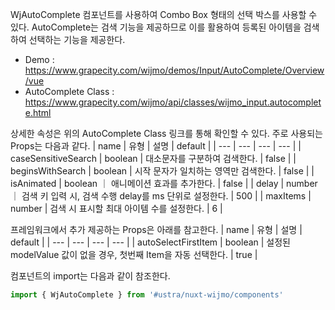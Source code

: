 WjAutoComplete 컴포넌트를 사용하여 Combo Box 형태의 선택 박스를 사용할 수 있다. AutoComplete는 검색 기능을 제공하므로 이를 활용하여 등록된 아이템을 검색하여 선택하는 기능을 제공한다.
- Demo : https://www.grapecity.com/wijmo/demos/Input/AutoComplete/Overview/vue
- AutoComplete Class : https://www.grapecity.com/wijmo/api/classes/wijmo_input.autocomplete.html

상세한 속성은 위의 AutoComplete Class 링크를 통해 확인할 수 있다. 주로 사용되는 Props는 다음과 같다.
| name | 유형 | 설명 | default |
| --- | --- | --- | --- |
| caseSensitiveSearch | boolean | 대소문자를 구분하여 검색한다. | false |
| beginsWithSearch  | boolean | 시작 문자가 일치하는 영역만 검색한다. | false |
| isAnimated | boolean ｜ 애니메이션 효과를 추가한다. | false |
| delay | number ｜ 검색 키 입력 시, 검색 수행 delay를 ms 단위로 설정한다. | 500 |
| maxItems  | number | 검색 시 표시할 최대 아이템 수를 설정한다. | 6 |

프레임워크에서 추가 제공하는 Props은 아래를 참고한다.
| name | 유형 | 설명 | default |
| --- | --- | --- | --- |
| autoSelectFirstItem | boolean | 설정된 modelValue 값이 없을 경우, 첫번째 Item을 자동 선택한다. | true |



컴포넌트의 import는 다음과 같이 참조한다.
```typescript
import { WjAutoComplete } from '#ustra/nuxt-wijmo/components'
```
